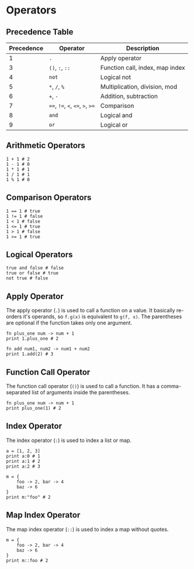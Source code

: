 # Operators
## Precedence Table
| Precedence | Operator                         | Description                     |
|------------|----------------------------------|---------------------------------|
| 1          | `.`                              | Apply operator                  |
| 3          | `()`, `:`, `::`                  | Function call, index, map index |
| 4          | `not`                            | Logical not                     |
| 5          | `*`, `/`, `%`                    | Multiplication, division, mod   |
| 6          | `+`, `-`                         | Addition, subtraction           |
| 7          | `==`, `!=`, `<`, `<=`, `>`, `>=` | Comparison                      |
| 8          | `and`                            | Logical and                     |
| 9          | `or`                             | Logical or                      |


## Arithmetic Operators
```aurora
1 + 1 # 2
1 - 1 # 0
1 * 1 # 1
1 / 1 # 1
1 % 1 # 0
```
## Comparison Operators
```aurora
1 == 1 # true
1 != 1 # false
1 < 1 # false
1 <= 1 # true
1 > 1 # false
1 >= 1 # true
```
## Logical Operators
```aurora
true and false # false
true or false # true
not true # false
```
## Apply Operator
The apply operator (`.`) is used to call a function on a value.
It basically re-orders it's operands, so `f.g(x)` is equivalent to `g(f, x)`.
The parentheses are optional if the function takes only one argument.
```aurora
fn plus_one num -> num + 1
print 1.plus_one # 2

fn add num1, num2 -> num1 + num2
print 1.add(2) # 3
```
## Function Call Operator
The function call operator (`()`) is used to call a function.
It has a comma-separated list of arguments inside the parentheses.
```aurora
fn plus_one num -> num + 1
print plus_one(1) # 2
```

## Index Operator
The index operator (`:`) is used to index a list or map.
```aurora
a = [1, 2, 3]
print a:0 # 1
print a:1 # 2
print a:2 # 3

m = {
    foo -> 2, bar -> 4
    baz -> 6
}
print m:"foo" # 2
```
## Map Index Operator
The map index operator (`::`) is used to index a map without quotes.
```aurora
m = {
    foo -> 2, bar -> 4
    baz -> 6
}
print m::foo # 2
```